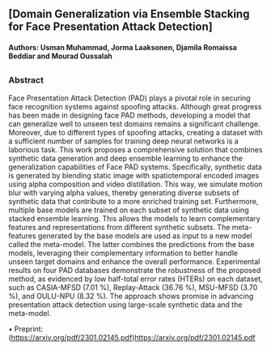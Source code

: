 ## [Domain Generalization via Ensemble Stacking for Face Presentation Attack Detection]
#### Authors: Usman Muhammad, Jorma Laaksonen, Djamila Romaissa Beddiar and Mourad Oussalah


##

### Abstract
Face Presentation Attack Detection (PAD) plays a pivotal role in securing face recognition systems against spoofing attacks. Although great progress has been made in designing face PAD methods, developing a model that can generalize well to unseen test domains remains a significant challenge. Moreover, due to different types of spoofing attacks, creating a dataset with a sufficient number of samples for training deep neural networks is a laborious task. This work proposes a comprehensive solution that combines synthetic data generation and deep ensemble learning to enhance the generalization capabilities of Face PAD systems. Specifically, synthetic data is generated by blending static image with spatiotemporal encoded images using alpha composition and video distillation. This way, we simulate motion blur with varying alpha values, thereby generating diverse subsets of synthetic data that contribute to a more enriched training set. Furthermore, multiple base models are trained on each subset of synthetic data using stacked ensemble learning. This allows the models to learn complementary features and representations from different synthetic subsets. The meta-features generated by the base models are used as input to a new model called the meta-model. The latter combines the predictions from the base models, leveraging their complementary information to better handle unseen target domains and enhance the overall performance. Experimental results on four PAD databases demonstrate the robustness of the proposed method, as evidenced by low half-total error rates (HTERs) on each dataset, such as  CASIA-MFSD (7.01 %), Replay-Attack (36.76 %), MSU-MFSD (3.70 %), and OULU-NPU (8.32 %). The approach shows promise in advancing presentation attack detection using large-scale synthetic data and the meta-model.

• Preprint: (https://arxiv.org/pdf/2301.02145.pdf)https://arxiv.org/pdf/2301.02145.pdf
